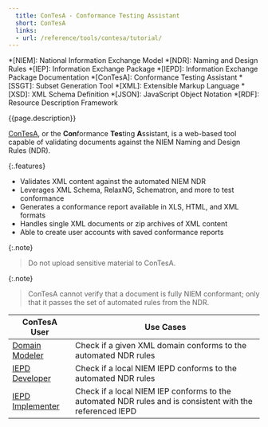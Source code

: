 ```yaml
---
  title: ConTesA - Conformance Testing Assistant
  short: ConTesA
  links:
  - url: /reference/tools/contesa/tutorial/
---
```


*[NIEM]: National Information Exchange Model
*[NDR]: Naming and Design Rules
*[IEP]: Information Exchange Package
*[IEPD]: Information Exchange Package Documentation
*[ConTesA]: Conformance Testing Assistant
*[SSGT]: Subset Generation Tool
*[XML]: Extensible Markup Language
*[XSD]: XML Schema Definition
*[JSON]: JavaScript Object Notation
*[RDF]: Resource Description Framework

{{page.description}}

[ConTesA]({{site.data.links.contesa}}), or the **Con**formance
**Tes**ting **A**ssistant, is a web-based tool capable of
validating documents against the NIEM Naming and Design Rules
(NDR).

{:.features}
- Validates XML content against the automated NIEM NDR
- Leverages XML Schema, RelaxNG, Schematron, and more to test conformance
- Generates a conformance report available in XLS, HTML, and XML formats
- Handles single XML documents or zip archives of XML content
- Able to create user accounts with saved conformance reports

{:.note}
> Do not upload sensitive material to ConTesA.

{:.note}
> ConTesA cannot verify that a document is fully NIEM conformant;
> only that it passes the set of automated rules from the NDR.

| ConTesA User | Use Cases |
| --------- | --------- |
| [Domain Modeler](/training/domain-modeler) | Check if a given XML domain conforms to the automated NDR rules |
| [IEPD Developer](/training/iepd-developer) | Check if a local NIEM IEPD conforms to the automated NDR rules |
| [IEPD Implementer](/training/iepd-implementer) | Check if a local NIEM IEP conforms to the automated NDR rules and is consistent with the referenced IEPD |
